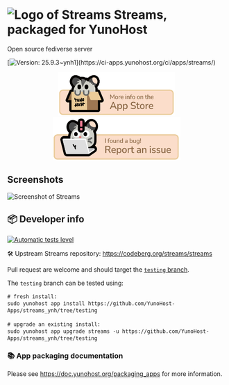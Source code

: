 <!--
N.B.: This README was automatically generated by <https://github.com/YunoHost/apps_tools/blob/main/readme_generator>
It shall NOT be edited by hand.
-->

<h1>
  <img src="https://raw.githubusercontent.com/YunoHost/apps/main/logos/streams.png" width="32px" alt="Logo of Streams">
  Streams, packaged for YunoHost
</h1>

Open source fediverse server

[![Version: 25.9.3~ynh1](https://img.shields.io/badge/Version-25.9.3~ynh1-rgb(18,138,11)?style=for-the-badge)](https://ci-apps.yunohost.org/ci/apps/streams/)

<div align="center">
<a href="https://apps.yunohost.org/app/streams"><img height="100px" src="https://github.com/YunoHost/yunohost-artwork/raw/refs/heads/main/badges/neopossum-badges/badge_more_info_on_the_appstore.svg"/></a>
<a href="https://github.com/YunoHost-Apps/streams_ynh/issues"><img height="100px" src="https://github.com/YunoHost/yunohost-artwork/raw/refs/heads/main/badges/neopossum-badges/badge_report_an_issue.svg"/></a>
</div>


## Screenshots
![Screenshot of Streams](./doc/screenshots/example.png)

## 📦 Developer info

[![Automatic tests level](https://apps.yunohost.org/badge/cilevel/streams)](https://ci-apps.yunohost.org/ci/apps/streams/)

🛠️ Upstream Streams repository: <https://codeberg.org/streams/streams>

Pull request are welcome and should target the [`testing` branch](https://github.com/YunoHost-Apps/streams_ynh/tree/testing).

The `testing` branch can be tested using:
```
# fresh install:
sudo yunohost app install https://github.com/YunoHost-Apps/streams_ynh/tree/testing

# upgrade an existing install:
sudo yunohost app upgrade streams -u https://github.com/YunoHost-Apps/streams_ynh/tree/testing
```

### 📚 App packaging documentation

Please see <https://doc.yunohost.org/packaging_apps> for more information.